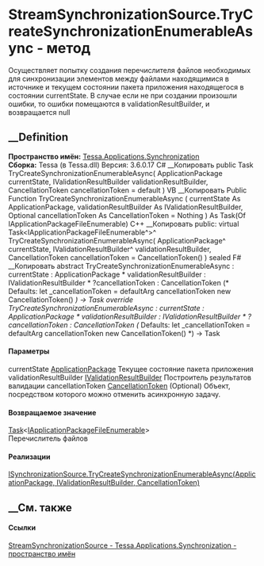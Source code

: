 # StreamSynchronizationSource.TryCreateSynchronizationEnumerableAsync - метод
Осуществляет попытку создания перечислителя файлов необходимых для
синхронизации элементов между файлами находящимися в источнике и текущем
состоянии пакета приложения находящегося в состоянии currentState. В случае
если не при создании произошли ошибки, то ошибки помещаются в
validationResultBuilder, и возвращается null
##  __Definition
 **Пространство имён:**
[Tessa.Applications.Synchronization](N_Tessa_Applications_Synchronization.htm)  
 **Сборка:** Tessa (в Tessa.dll) Версия: 3.6.0.17
C# __Копировать
     public Task<IApplicationPackageFileEnumerable> TryCreateSynchronizationEnumerableAsync(
    	ApplicationPackage currentState,
    	IValidationResultBuilder validationResultBuilder,
    	CancellationToken cancellationToken = default
    )
VB __Копировать
     Public Function TryCreateSynchronizationEnumerableAsync ( 
    	currentState As ApplicationPackage,
    	validationResultBuilder As IValidationResultBuilder,
    	Optional cancellationToken As CancellationToken = Nothing
    ) As Task(Of IApplicationPackageFileEnumerable)
C++ __Копировать
     public:
    virtual Task<IApplicationPackageFileEnumerable^>^ TryCreateSynchronizationEnumerableAsync(
    	ApplicationPackage^ currentState, 
    	IValidationResultBuilder^ validationResultBuilder, 
    	CancellationToken cancellationToken = CancellationToken()
    ) sealed
F# __Копировать
     abstract TryCreateSynchronizationEnumerableAsync : 
            currentState : ApplicationPackage * 
            validationResultBuilder : IValidationResultBuilder * 
            ?cancellationToken : CancellationToken 
    (* Defaults:
            let _cancellationToken = defaultArg cancellationToken new CancellationToken()
    *)
    -> Task<IApplicationPackageFileEnumerable> 
    override TryCreateSynchronizationEnumerableAsync : 
            currentState : ApplicationPackage * 
            validationResultBuilder : IValidationResultBuilder * 
            ?cancellationToken : CancellationToken 
    (* Defaults:
            let _cancellationToken = defaultArg cancellationToken new CancellationToken()
    *)
    -> Task<IApplicationPackageFileEnumerable> 
#### Параметры
currentState
[ApplicationPackage](T_Tessa_Applications_Package_ApplicationPackage.htm)
     Текущее состояние пакета приложения 
validationResultBuilder
[IValidationResultBuilder](T_Tessa_Platform_Validation_IValidationResultBuilder.htm)
     Построитель результатов валидации 
cancellationToken
[CancellationToken](https://learn.microsoft.com/dotnet/api/system.threading.cancellationtoken)
(Optional)
    Объект, посредством которого можно отменить асинхронную задачу.
#### Возвращаемое значение
[Task](https://learn.microsoft.com/dotnet/api/system.threading.tasks.task-1)<[IApplicationPackageFileEnumerable](T_Tessa_Applications_Synchronization_IApplicationPackageFileEnumerable.htm)>  
Перечислитель файлов
#### Реализации
[ISynchronizationSource.TryCreateSynchronizationEnumerableAsync(ApplicationPackage,
IValidationResultBuilder,
CancellationToken)](M_Tessa_Applications_Synchronization_ISynchronizationSource_TryCreateSynchronizationEnumerableAsync.htm)  
##  __См. также
#### Ссылки
[StreamSynchronizationSource -
](T_Tessa_Applications_Synchronization_StreamSynchronizationSource.htm)
[Tessa.Applications.Synchronization - пространство
имён](N_Tessa_Applications_Synchronization.htm)
